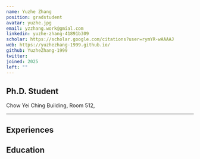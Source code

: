 ```yaml
---
name: Yuzhe Zhang
position: gradstudent
avatar: yuzhe.jpg
email: yzzhang.work@gmial.com
linkedin: yuzhe-zhang-41891b309
scholar: https://scholar.google.com/citations?user=rymYR-wAAAAJ
web: https://yuzhezhang-1999.github.io/
github: YuzheZhang-1999
twitter: 
joined: 2025
left: ""
---
```





## Ph.D. Student


<i class="fa fa-building"></i> Chow Yei Ching Building, Room 512, 



<hr>

## Experiences


## Education



